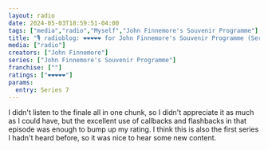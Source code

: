 ```yaml
---
layout: radio
date: 2024-05-03T18:59:51-04:00
tags: ["media","radio","Myself","John Finnemore's Souvenir Programme"]
title: "🎙️ radioblog: ❤️❤️❤️❤️❤️ for John Finnemore's Souvenir Programme (Series 7)"
media: ["radio"]
creators: ["John Finnemore"]
series: ["John Finnemore's Souvenir Programme"]
franchise: [""]
ratings: ["❤️❤️❤️❤️❤️"]
params:
  entry: Series 7
---
```

I didn't listen to the finale all in one chunk, so I didn't appreciate it as much as I could have, but the excellent use of callbacks and flashbacks in that episode was enough to bump up my rating. I think this is also the first series I hadn't heard before, so it was nice to hear some new content.
